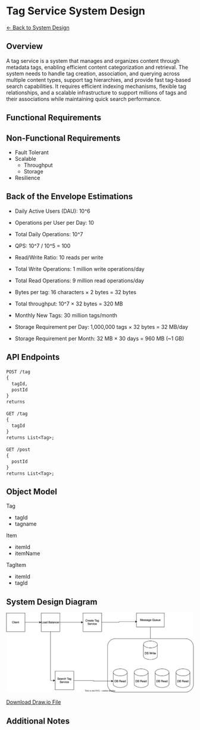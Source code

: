 # Tag Service System Design

[← Back to System Design](../system-design.md)

## Overview

A tag service is a system that manages and organizes content through metadata tags, enabling efficient content categorization and retrieval. The system needs to handle tag creation, association, and querying across multiple content types, support tag hierarchies, and provide fast tag-based search capabilities. It requires efficient indexing mechanisms, flexible tag relationships, and a scalable infrastructure to support millions of tags and their associations while maintaining quick search performance.

## Functional Requirements

## Non-Functional Requirements

* Fault Tolerant
* Scalable
  * Throughput
  * Storage
* Resilience

## Back of the Envelope Estimations

* Daily Active Users (DAU): 10^6
* Operations per User per Day: 10
* Total Daily Operations: 10^7
* QPS: 10^7 / 10^5 = 100


* Read/Write Ratio: 10 reads per write
* Total Write Operations: 1 million write operations/day
* Total Read Operations: 9 million read operations/day


* Bytes per tag: 16 characters × 2 bytes = 32 bytes
* Total throughput: 10^7 × 32 bytes = 320 MB
* Monthly New Tags: 30 million tags/month
* Storage Requirement per Day: 1,000,000 tags × 32 bytes = 32 MB/day
* Storage Requirement per Month: 32 MB × 30 days = 960 MB (~1 GB)

## API Endpoints

``` c-sharp
POST /tag 
{
  tagId,
  postId
}
returns 

GET /tag
{
  tagId
}
returns List<Tag>;

GET /post
{
  postId
}
returns List<Tag>;
```

## Object Model

Tag

* tagId
* tagname

Item

* itemId
* itemName

TagItem

* itemId
* tagId

## System Design Diagram

![Tag Service System Design](tag-service.svg)

[Download Draw.io File](tag-service.drawio)

## Additional Notes
